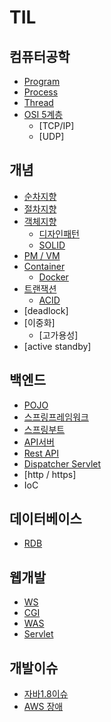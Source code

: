 ﻿  # TIL

## 컴퓨터공학
- [Program](./computer/program.md)
- [Process](./computer/process.md)
- [Thread](./computer/thread.md)
- [OSI 5계층](./computer/osi.md)
  - [TCP/IP]
  - [UDP]
  

## 개념
- [순차지향](./concept/SequentialOridentedProgramming.md)
- [절차지향](./concept/ProceduralProgramming.md)
- [객체지향](./concept/ObjectOrientedProgramming.md)
  - [디자인패턴](./concept/designpattern.md)
  - [SOLID](./concept/solid.md)
- [PM / VM](./concept/pmvm.md)
- [Container](./concept/container.md)
  - [Docker](./concept/docker.md)
- [트랜잭션](./concept/Transaction.md)
  - [ACID](./concept/ACID.md)
- [deadlock]
- [이중화]
  - [고가용성]
- [active standby]

## 백엔드
- [POJO](./backend/pojo.md)
- [스프링프레임워크](./backend/SpringFramework.md)
- [스프링부트](./backend/SpringBoot.md)
- [API서버](./backend/APIServer.md)
- [Rest API](./backend/restAPI.md)
- [Dispatcher Servlet](./backend/dispatcherServlet.md)
- [http / https]
- IoC

## 데이터베이스
  - [RDB](./DataBase/RDB.md)

##  웹개발
  - [WS](./Web/WS.md)
  - [CGI](./Web/CGI.md)
  - [WAS](./Web/WAS.md)
  - [Servlet](./Web/servlet.md)

## 개발이슈
- [자바1.8이슈](./Issue/java.md)
- [AWS 장애](./Issue/AWS.md)
